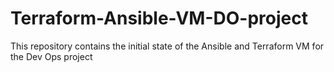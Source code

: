 # Terraform-Ansible-VM-DO-project

This repository contains the initial state of the Ansible and Terraform VM for the Dev Ops project
